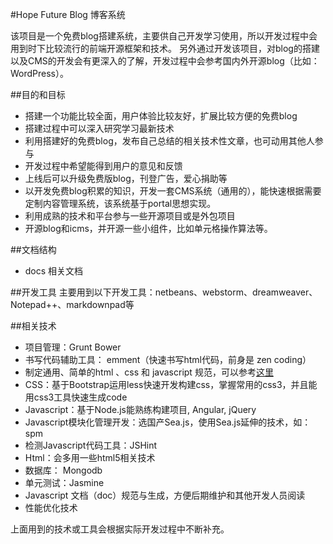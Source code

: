 #Hope Future Blog 博客系统

该项目是一个免费blog搭建系统，主要供自己开发学习使用，所以开发过程中会用到时下比较流行的前端开源框架和技术。
另外通过开发该项目，对blog的搭建以及CMS的开发会有更深入的了解，开发过程中会参考国内外开源blog（比如：WordPress）。

##目的和目标
* 搭建一个功能比较全面，用户体验比较友好，扩展比较方便的免费blog
* 搭建过程中可以深入研究学习最新技术
* 利用搭建好的免费blog，发布自己总结的相关技术性文章，也可动用其他人参与
* 开发过程中希望能得到用户的意见和反馈
* 上线后可以升级免费版blog，刊登广告，爱心捐助等
* 以开发免费blog积累的知识，开发一套CMS系统（通用的），能快速根据需要定制内容管理系统，该系统基于portal思想实现。
* 利用成熟的技术和平台参与一些开源项目或是外包项目
* 开源blog和icms，并开源一些小组件，比如单元格操作算法等。

##文档结构
* docs 相关文档

##开发工具
主要用到以下开发工具：netbeans、webstorm、dreamweaver、Notepad++、markdownpad等

##相关技术
* 项目管理：Grunt Bower
* 书写代码辅助工具： emment（快速书写html代码，前身是 zen coding）
* 制定通用、简单的html 、css 和 javascript 规范，可以参考[这里](http://codeguide.bootcss.com/)
* CSS：基于Bootstrap运用less快速开发构建css，掌握常用的css3，并且能用css3工具快速生成code
* Javascript：基于Node.js能熟练构建项目,  Angular, jQuery
* Javascript模块化管理开发：选国产Sea.js，使用Sea.js延伸的技术，如： spm
* 检测Javascript代码工具：JSHint
* Html：会多用一些html5相关技术
* 数据库： Mongodb
* 单元测试：Jasmine
* Javascript 文档（doc）规范与生成，方便后期维护和其他开发人员阅读
* 性能优化技术

上面用到的技术或工具会根据实际开发过程中不断补充。